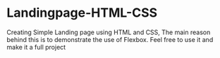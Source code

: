 # Landingpage-HTML-CSS
Creating Simple Landing page using HTML and CSS, The main reason behind this is to demonstrate the use of Flexbox.
Feel free to use it and make it a full project
